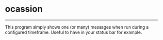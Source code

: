 # ocassion
---
This program simply shows one (or many) messages when run during a configured timeframe. Useful to have in your status bar for example.
